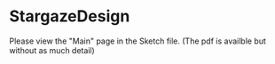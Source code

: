 # StargazeDesign

Please view the "Main" page in the Sketch file. (The pdf is availble but without as much detail)
